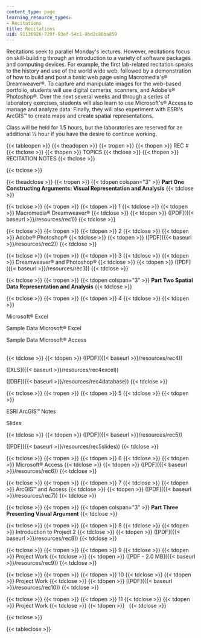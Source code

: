 ```yaml
---
content_type: page
learning_resource_types:
- Recitations
title: Recitations
uid: 91136926-729f-93ef-54c1-8bd2c80ba859
---
```


Recitations seek to parallel Monday's lectures. However, recitations focus on skill-building through an introduction to a variety of software packages and computing devices. For example, the first lab-related recitation speaks to the history and use of the world wide web, followed by a demonstration of how to build and post a basic web page using Macromedia's® Dreamweaver®. To capture and manipulate images for the web-based portfolio, students will use digital cameras, scanners, and Adobe's® Photoshop®. Over the next several weeks and through a series of laboratory exercises, students will also learn to use Microsoft's® Access to manage and analyze data. Finally, they will also experiment with ESRI's ArcGIS™ to create maps and create spatial representations.

Class will be held for 1.5 hours, but the laboratories are reserved for an additional ½ hour if you have the desire to continue working.

{{< tableopen >}}
{{< theadopen >}}
{{< tropen >}}
{{< thopen >}}
REC #
{{< thclose >}}
{{< thopen >}}
TOPICS
{{< thclose >}}
{{< thopen >}}
RECITATION NOTES
{{< thclose >}}

{{< trclose >}}

{{< theadclose >}}
{{< tropen >}}
{{< tdopen colspan="3" >}}
**Part One Constructing Arguments: Visual Representation and Analysis**
{{< tdclose >}}

{{< trclose >}}
{{< tropen >}}
{{< tdopen >}}
1
{{< tdclose >}}
{{< tdopen >}}
Macromedia® Dreamweaver®
{{< tdclose >}}
{{< tdopen >}}
([PDF]({{< baseurl >}}/resources/rec1))
{{< tdclose >}}

{{< trclose >}}
{{< tropen >}}
{{< tdopen >}}
2
{{< tdclose >}}
{{< tdopen >}}
Adobe® Photoshop®
{{< tdclose >}}
{{< tdopen >}}
([PDF]({{< baseurl >}}/resources/rec2))
{{< tdclose >}}

{{< trclose >}}
{{< tropen >}}
{{< tdopen >}}
3
{{< tdclose >}}
{{< tdopen >}}
Dreamweaver® and Photoshop®
{{< tdclose >}}
{{< tdopen >}}
([PDF]({{< baseurl >}}/resources/rec3))
{{< tdclose >}}

{{< trclose >}}
{{< tropen >}}
{{< tdopen colspan="3" >}}
**Part Two Spatial Data Representation and Analysis**
{{< tdclose >}}

{{< trclose >}}
{{< tropen >}}
{{< tdopen >}}
4
{{< tdclose >}}
{{< tdopen >}}


Microsoft® Excel

Sample Data Microsoft® Excel

Sample Data Microsoft® Access  
 


{{< tdclose >}}
{{< tdopen >}}
([PDF]({{< baseurl >}}/resources/rec4))  
  
([XLS]({{< baseurl >}}/resources/rec4excel))  
  
([DBF]({{< baseurl >}}/resources/rec4database))
{{< tdclose >}}

{{< trclose >}}
{{< tropen >}}
{{< tdopen >}}
5
{{< tdclose >}}
{{< tdopen >}}


ESRI ArcGIS™ Notes

Slides


{{< tdclose >}}
{{< tdopen >}}
([PDF]({{< baseurl >}}/resources/rec5))  
  
([PDF]({{< baseurl >}}/resources/rec5slides))
{{< tdclose >}}

{{< trclose >}}
{{< tropen >}}
{{< tdopen >}}
6
{{< tdclose >}}
{{< tdopen >}}
Microsoft® Access
{{< tdclose >}}
{{< tdopen >}}
([PDF]({{< baseurl >}}/resources/rec6))
{{< tdclose >}}

{{< trclose >}}
{{< tropen >}}
{{< tdopen >}}
7
{{< tdclose >}}
{{< tdopen >}}
ArcGIS™ and Access
{{< tdclose >}}
{{< tdopen >}}
([PDF]({{< baseurl >}}/resources/rec7))
{{< tdclose >}}

{{< trclose >}}
{{< tropen >}}
{{< tdopen colspan="3" >}}
**Part Three Presenting Visual Argument**
{{< tdclose >}}

{{< trclose >}}
{{< tropen >}}
{{< tdopen >}}
8
{{< tdclose >}}
{{< tdopen >}}
Introduction to Project 2
{{< tdclose >}}
{{< tdopen >}}
([PDF]({{< baseurl >}}/resources/rec8))
{{< tdclose >}}

{{< trclose >}}
{{< tropen >}}
{{< tdopen >}}
9
{{< tdclose >}}
{{< tdopen >}}
Project Work
{{< tdclose >}}
{{< tdopen >}}
([PDF - 2.0 MB]({{< baseurl >}}/resources/rec9))
{{< tdclose >}}

{{< trclose >}}
{{< tropen >}}
{{< tdopen >}}
10
{{< tdclose >}}
{{< tdopen >}}
Project Work
{{< tdclose >}}
{{< tdopen >}}
([PDF]({{< baseurl >}}/resources/rec10))
{{< tdclose >}}

{{< trclose >}}
{{< tropen >}}
{{< tdopen >}}
11
{{< tdclose >}}
{{< tdopen >}}
Project Work
{{< tdclose >}}
{{< tdopen >}}
 
{{< tdclose >}}

{{< trclose >}}

{{< tableclose >}}